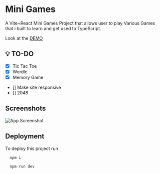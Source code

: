 
# Mini Games

A Vite+React Mini Games Project that allows user to play Various Games that i built to learn and get used to TypeScript.

Look at the [DEMO](https://react-mini-games-mu.vercel.app/)

## 💡 TO-DO

* [X]  Tic Tac Toe
* [X]  Wordle
* [X]  Memory Game
* []  Make site responsive
* []  2048  



## Screenshots

![App Screenshot](https://i.ibb.co/BCw58vC/minigamelandingpage.jpg)


## Deployment

To deploy this project run

```bash
  npm i
```

```bash
  npm run dev
```

